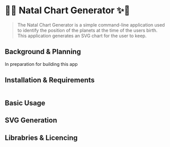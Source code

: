# 🔮✨ Natal Chart Generator ✨🔮

> The Natal Chart Generator is a simple command-line  application used to identify the position of the planets at the time of the users birth. This application generates an SVG chart for the user to keep. 

## Background & Planning
In preparation for building this app 


## Installation & Requirements
```py
```

## Basic Usage


## SVG Generation

## Librabries & Licencing